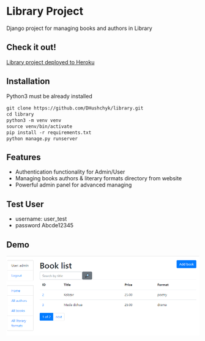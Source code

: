 # Library Project

Django project for managing books and authors in Library

## Check it out!

[Library project deployed to Heroku](https://library-dh.herokuapp.com/)

## Installation

Python3 must be already installed

```shell
git clone https://github.com/DHushchyk/library.git
cd library
python3 -m venv venv
source venv/bin/activate
pip install -r requirements.txt
python manage.py runserver
```

## Features

* Authentication functionality for Admin/User
* Managing books authors & literary formats directory from website
* Powerful admin panel for advanced managing


## Test User
* username: user_test
* password Abcde12345


## Demo

![Website Interface](demo.PNG)